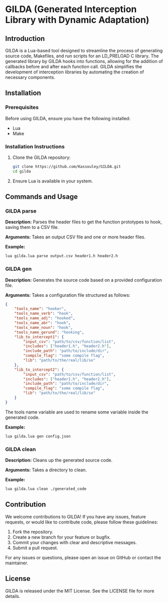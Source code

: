 # GILDA (Generated Interception Library with Dynamic Adaptation)

## Introduction

GILDA is a Lua-based tool designed to streamline the process of generating source code, Makefiles, and run scripts for an LD_PRELOAD C library. The generated library by GILDA hooks into functions, allowing for the addition of callbacks before and after each function call. GILDA simplifies the development of interception libraries by automating the creation of necessary components.

## Installation

### Prerequisites

Before using GILDA, ensure you have the following installed:

- Lua
- Make

### Installation Instructions

1. Clone the GILDA repository:
    ```sh
    git clone https://github.com/Kassouley/GILDA.git
    cd gilda
    ```
2. Ensure Lua is available in your system.

## Commands and Usage

### GILDA parse

**Description:** Parses the header files to get the function prototypes to hook, saving them to a CSV file.

**Arguments:** Takes an output CSV file and one or more header files.

**Example:**
```sh
lua gilda.lua parse output.csv header1.h header2.h
```

### GILDA gen

**Description:** Generates the source code based on a provided configuration file.

**Arguments:** Takes a configuration file structured as follows:

```json
{
    "tools_name": "hooker",
    "tools_name_verb": "hook",
    "tools_name_adj": "hooked",
    "tools_name_abr": "hook",
    "tools_name_noun": "hook",
    "tools_name_gerund": "hooking",
    "lib_to_intercept1": {
        "input_csv": "path/to/csv/function/list",
        "includes": ["header1.h", "header2.h"],
        "include_path": "path/to/include/dir",
        "compile_flag": "some compile flag",
        "lib": "path/to/the/real/lib/so"
    },
    "lib_to_intercept2": {
        "input_csv": "path/to/csv/function/list",
        "includes": ["header1.h", "header2.h"],
        "include_path": "path/to/include/dir",
        "compile_flag": "some compile flag",
        "lib": "path/to/the/real/lib/so"
    }
}
```

The tools name variable are used to rename some variable inside the generated code.

**Example:**
```sh
lua gilda.lua gen config.json
```

### GILDA clean

**Description:** Cleans up the generated source code.

**Arguments:** Takes a directory to clean.

**Example:**
```sh
lua gilda.lua clean ./generated_code
```

## Contribution

We welcome contributions to GILDA! If you have any issues, feature requests, or would like to contribute code, please follow these guidelines:

1. Fork the repository.
2. Create a new branch for your feature or bugfix.
3. Commit your changes with clear and descriptive messages.
4. Submit a pull request.

For any issues or questions, please open an issue on GitHub or contact the maintainer.

## License

GILDA is released under the MIT License. See the LICENSE file for more details.